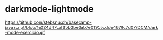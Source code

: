 ﻿# darkmode-lightmode
https://github.com/stebsnusch/basecamp-javascript/blob/1e024d47caf85b3be6ab7e0195bcdde4878c7d07/DOM/dark-mode-exercicio.gif

